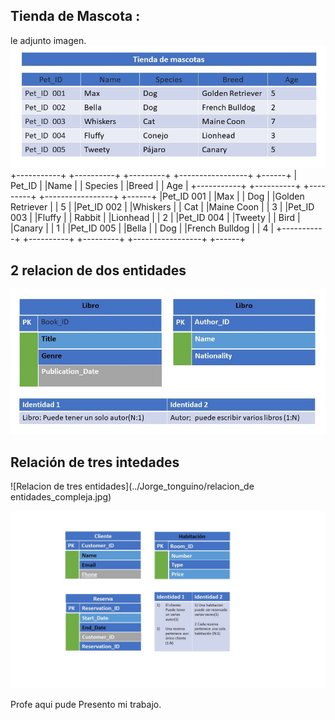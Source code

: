 ## Tienda de Mascota : 
le adjunto imagen.
![Descripción de la imagen](../Jorge_tonguino/Lista_de%20_macotas.jpg)
+-----------+   +----------+  +---------+  +-----------------+   +------+
| Pet_ID    |   |Name      |  | Species |  |Breed            |   | Age  |
+-----------+   +----------+  +---------+  +-----------------+   +------+
|Pet_ID 001 |   |Max       |  | Dog     |  |Golden Retriever |   | 5    |
|Pet_ID 002 |   |Whiskers  |  | Cat     |  |Maine Coon       |   | 3    |
|Pet_ID 003 |   |Fluffy    |  | Rabbit  |  |Lionhead         |   | 2    |
|Pet_ID 004 |   |Tweety    |  | Bird    |  |Canary           |   | 1    |
|Pet_ID 005 |   |Bella     |  | Dog     |  |French Bulldog   |   | 4    |
+-----------+   +----------+  +---------+  +-----------------+   +------+

## 2 relacion de dos entidades

![Descripción de la imagen](../Jorge_tonguino/relacion_de_dos_%20entidades.jpg)

## Relación de tres intedades

![Relacion de tres entidades](../Jorge_tonguino/relacion_de entidades_compleja.jpg)

![relacion de tres entidas](../Jorge_tonguino/relacion_de%20entidades_compleja.jpg)


Profe aqui pude Presento mi trabajo.